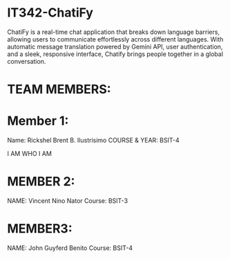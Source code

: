 # IT342-ChatiFy

ChatiFy is a real-time chat application that breaks down language barriers, allowing users to communicate effortlessly across different languages. With automatic message translation powered by Gemini API, user authentication, and a sleek, responsive interface, Chatify brings people together in a global conversation.

# TEAM MEMBERS:



# Member 1: 
Name: Rickshel Brent B. Ilustrisimo
COURSE & YEAR: BSIT-4

I AM WHO I AM


# MEMBER 2:
NAME: Vincent Nino Nator
Course: BSIT-3

# MEMBER3:

NAME: John Guyferd Benito
Course: BSIT-4
